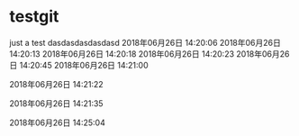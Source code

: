 # testgit
just  a test
dasdasdasdasdasd
2018年06月26日 14:20:06
2018年06月26日 14:20:13
2018年06月26日 14:20:18
2018年06月26日 14:20:23
2018年06月26日 14:20:45
2018年06月26日 14:21:00


2018年06月26日 14:21:22


2018年06月26日 14:21:35


2018年06月26日 14:25:04
